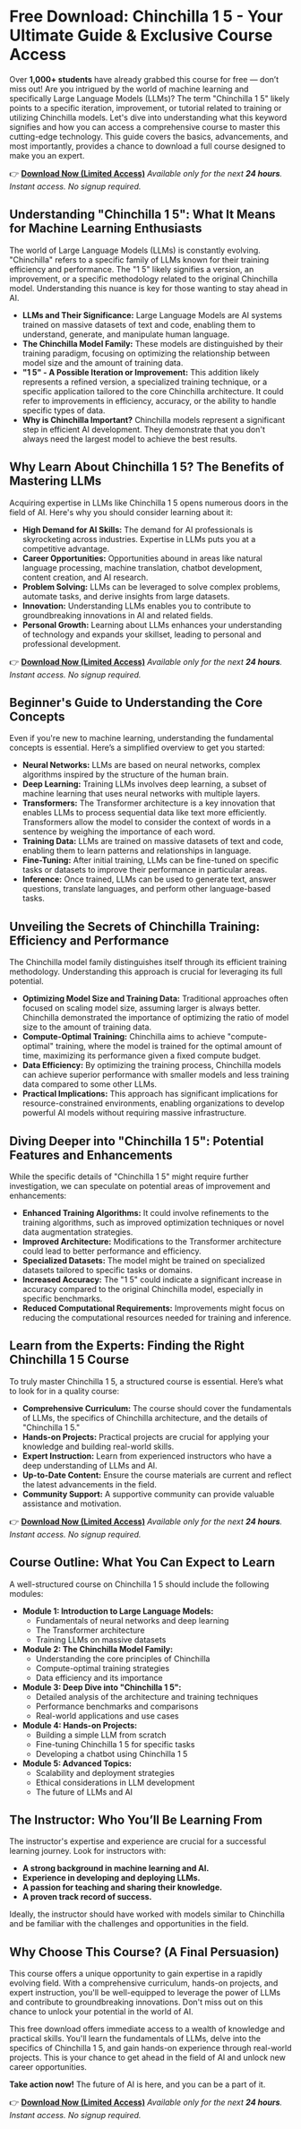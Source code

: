 # Free Download: Chinchilla 1 5 - Your Ultimate Guide & Exclusive Course Access

Over **1,000+ students** have already grabbed this course for free — don’t miss out! Are you intrigued by the world of machine learning and specifically Large Language Models (LLMs)? The term "Chinchilla 1 5" likely points to a specific iteration, improvement, or tutorial related to training or utilizing Chinchilla models. Let's dive into understanding what this keyword signifies and how you can access a comprehensive course to master this cutting-edge technology. This guide covers the basics, advancements, and most importantly, provides a chance to download a full course designed to make you an expert.

👉 **[Download Now (Limited Access)](https://udemywork.com/chinchilla-1-5)**
_Available only for the next **24 hours**. Instant access. No signup required._

## Understanding "Chinchilla 1 5": What It Means for Machine Learning Enthusiasts

The world of Large Language Models (LLMs) is constantly evolving. "Chinchilla" refers to a specific family of LLMs known for their training efficiency and performance.  The "1 5" likely signifies a version, an improvement, or a specific methodology related to the original Chinchilla model. Understanding this nuance is key for those wanting to stay ahead in AI.

*   **LLMs and Their Significance:** Large Language Models are AI systems trained on massive datasets of text and code, enabling them to understand, generate, and manipulate human language.
*   **The Chinchilla Model Family:** These models are distinguished by their training paradigm, focusing on optimizing the relationship between model size and the amount of training data.
*   **"1 5" - A Possible Iteration or Improvement:** This addition likely represents a refined version, a specialized training technique, or a specific application tailored to the core Chinchilla architecture. It could refer to improvements in efficiency, accuracy, or the ability to handle specific types of data.
*   **Why is Chinchilla Important?** Chinchilla models represent a significant step in efficient AI development.  They demonstrate that you don't always need the largest model to achieve the best results.

## Why Learn About Chinchilla 1 5? The Benefits of Mastering LLMs

Acquiring expertise in LLMs like Chinchilla 1 5 opens numerous doors in the field of AI. Here's why you should consider learning about it:

*   **High Demand for AI Skills:** The demand for AI professionals is skyrocketing across industries. Expertise in LLMs puts you at a competitive advantage.
*   **Career Opportunities:** Opportunities abound in areas like natural language processing, machine translation, chatbot development, content creation, and AI research.
*   **Problem Solving:** LLMs can be leveraged to solve complex problems, automate tasks, and derive insights from large datasets.
*   **Innovation:** Understanding LLMs enables you to contribute to groundbreaking innovations in AI and related fields.
*   **Personal Growth:**  Learning about LLMs enhances your understanding of technology and expands your skillset, leading to personal and professional development.

👉 **[Download Now (Limited Access)](https://udemywork.com/chinchilla-1-5)**
_Available only for the next **24 hours**. Instant access. No signup required._

## Beginner's Guide to Understanding the Core Concepts

Even if you're new to machine learning, understanding the fundamental concepts is essential. Here’s a simplified overview to get you started:

*   **Neural Networks:** LLMs are based on neural networks, complex algorithms inspired by the structure of the human brain.
*   **Deep Learning:** Training LLMs involves deep learning, a subset of machine learning that uses neural networks with multiple layers.
*   **Transformers:** The Transformer architecture is a key innovation that enables LLMs to process sequential data like text more efficiently. Transformers allow the model to consider the context of words in a sentence by weighing the importance of each word.
*   **Training Data:** LLMs are trained on massive datasets of text and code, enabling them to learn patterns and relationships in language.
*   **Fine-Tuning:** After initial training, LLMs can be fine-tuned on specific tasks or datasets to improve their performance in particular areas.
*   **Inference:** Once trained, LLMs can be used to generate text, answer questions, translate languages, and perform other language-based tasks.

## Unveiling the Secrets of Chinchilla Training:  Efficiency and Performance

The Chinchilla model family distinguishes itself through its efficient training methodology. Understanding this approach is crucial for leveraging its full potential.

*   **Optimizing Model Size and Training Data:**  Traditional approaches often focused on scaling model size, assuming larger is always better. Chinchilla demonstrated the importance of optimizing the ratio of model size to the amount of training data.
*   **Compute-Optimal Training:** Chinchilla aims to achieve "compute-optimal" training, where the model is trained for the optimal amount of time, maximizing its performance given a fixed compute budget.
*   **Data Efficiency:** By optimizing the training process, Chinchilla models can achieve superior performance with smaller models and less training data compared to some other LLMs.
*   **Practical Implications:** This approach has significant implications for resource-constrained environments, enabling organizations to develop powerful AI models without requiring massive infrastructure.

## Diving Deeper into "Chinchilla 1 5": Potential Features and Enhancements

While the specific details of "Chinchilla 1 5" might require further investigation, we can speculate on potential areas of improvement and enhancements:

*   **Enhanced Training Algorithms:** It could involve refinements to the training algorithms, such as improved optimization techniques or novel data augmentation strategies.
*   **Improved Architecture:** Modifications to the Transformer architecture could lead to better performance and efficiency.
*   **Specialized Datasets:** The model might be trained on specialized datasets tailored to specific tasks or domains.
*   **Increased Accuracy:**  The "1 5" could indicate a significant increase in accuracy compared to the original Chinchilla model, especially in specific benchmarks.
*   **Reduced Computational Requirements:** Improvements might focus on reducing the computational resources needed for training and inference.

## Learn from the Experts:  Finding the Right Chinchilla 1 5 Course

To truly master Chinchilla 1 5, a structured course is essential. Here’s what to look for in a quality course:

*   **Comprehensive Curriculum:** The course should cover the fundamentals of LLMs, the specifics of Chinchilla architecture, and the details of "Chinchilla 1 5."
*   **Hands-on Projects:** Practical projects are crucial for applying your knowledge and building real-world skills.
*   **Expert Instruction:**  Learn from experienced instructors who have a deep understanding of LLMs and AI.
*   **Up-to-Date Content:** Ensure the course materials are current and reflect the latest advancements in the field.
*   **Community Support:** A supportive community can provide valuable assistance and motivation.

👉 **[Download Now (Limited Access)](https://udemywork.com/chinchilla-1-5)**
_Available only for the next **24 hours**. Instant access. No signup required._

## Course Outline: What You Can Expect to Learn

A well-structured course on Chinchilla 1 5 should include the following modules:

*   **Module 1: Introduction to Large Language Models:**
    *   Fundamentals of neural networks and deep learning
    *   The Transformer architecture
    *   Training LLMs on massive datasets
*   **Module 2: The Chinchilla Model Family:**
    *   Understanding the core principles of Chinchilla
    *   Compute-optimal training strategies
    *   Data efficiency and its importance
*   **Module 3:  Deep Dive into "Chinchilla 1 5":**
    *   Detailed analysis of the architecture and training techniques
    *   Performance benchmarks and comparisons
    *   Real-world applications and use cases
*   **Module 4:  Hands-on Projects:**
    *   Building a simple LLM from scratch
    *   Fine-tuning Chinchilla 1 5 for specific tasks
    *   Developing a chatbot using Chinchilla 1 5
*   **Module 5:  Advanced Topics:**
    *   Scalability and deployment strategies
    *   Ethical considerations in LLM development
    *   The future of LLMs and AI

## The Instructor: Who You’ll Be Learning From

The instructor's expertise and experience are crucial for a successful learning journey. Look for instructors with:

*   **A strong background in machine learning and AI.**
*   **Experience in developing and deploying LLMs.**
*   **A passion for teaching and sharing their knowledge.**
*   **A proven track record of success.**

Ideally, the instructor should have worked with models similar to Chinchilla and be familiar with the challenges and opportunities in the field.

## Why Choose This Course? (A Final Persuasion)

This course offers a unique opportunity to gain expertise in a rapidly evolving field. With a comprehensive curriculum, hands-on projects, and expert instruction, you'll be well-equipped to leverage the power of LLMs and contribute to groundbreaking innovations.  Don't miss out on this chance to unlock your potential in the world of AI.

This free download offers immediate access to a wealth of knowledge and practical skills. You'll learn the fundamentals of LLMs, delve into the specifics of Chinchilla 1 5, and gain hands-on experience through real-world projects. This is your chance to get ahead in the field of AI and unlock new career opportunities.

**Take action now!** The future of AI is here, and you can be a part of it.

👉 **[Download Now (Limited Access)](https://udemywork.com/chinchilla-1-5)**
_Available only for the next **24 hours**. Instant access. No signup required._
